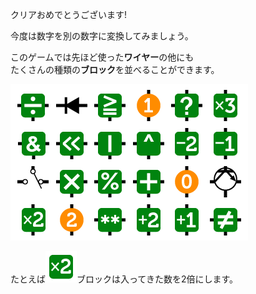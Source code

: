 クリアおめでとうございます!

今度は数字を別の数字に変換してみましょう。

このゲームでは先ほど使った**ワイヤー**の他にも  
たくさんの種類の**ブロック**を並べることができます。

![たくさんのブロック](image/modal/02/blocks.png)

たとえば![times-2](image/times-2.png)ブロックは入ってきた数を2倍にします。
